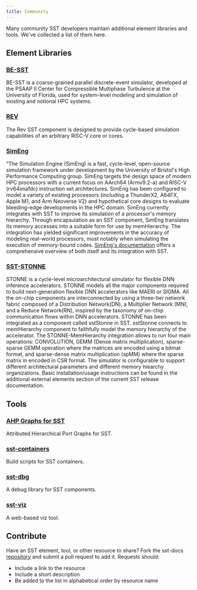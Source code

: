 ```yaml
---
title: Community
---
```


Many community SST developers maintain additional element libraries and tools. We've collected a list of them here.

## Element Libraries

### [BE-SST](https://github.com/SHREC-DOE-UF/BE-SST "BE-SST Github")
BE-SST is a coarse-grained parallel discrete-event simulator, developed at the PSAAP II Center for Compressible Multiphase Turbulence at the University of Florida, used for system-level modeling and simulation of existing and notional HPC systems.

### [REV](https://github.com/tactcomplabs/rev "Rev GitHub" )
The Rev SST component is designed to provide cycle-based simulation capabilities of an arbitrary RISC-V core or cores.

### [SimEng](https://uob-hpc.github.io/SimEng/ "SimEng Documentation")
“The Simulation Engine (SimEng) is a fast, cycle-level, open-source simulation framework under development by the University of Bristol's High Performance Computing group. SimEng targets the design space of modern HPC processors with a current focus on AArch64 (Armv9.2-a) and RISC-V (rv64imafdc) instruction set architectures. SimEng has been configured to model a variety of existing processors (including a ThunderX2, A64FX, Apple M1, and Arm Neoverse V2) and hypothetical core designs to evaluate bleeding-edge developments in the HPC domain. SimEng currently integrates with SST to improve its simulation of a processor's memory hierarchy. Through encapsulation as an SST component, SimEng translates its memory accesses into a suitable form for use by memHierarchy. The integration has yielded significant improvements in the accuracy of modeling real-world processors, most notably when simulating the execution of memory-bound codes. [SimEng's documentation](https://uob-hpc.github.io/SimEng) offers a comprehensive overview of both itself and its integration with SST.


### [SST-STONNE](https://github.com/stonne-simulator/sst-elements-with-stonne "SST-STONNE GitHub")
STONNE is a cycle-level microarchitectural simulator for flexible DNN inference accelerators. STONNE models all the major components required to build  next-generation flexible DNN accelerators like MAERI or SIGMA. All the on-chip components are interconnected by using a three-tier network fabric composed of a Distribution Network(DN), a Multiplier Network (MN), and a Reduce Network(RN), inspired by the taxonomy of on-chip communication flows within DNN accelerators. STONNE has been integrated as a component called sstStonne in SST. sstStonne connects to memHierarchy component to faithfully model the memory hierarchy of the accelerator. The STONNE-MemHierarchy integration allows to run four main operations: CONVOLUTION, GEMM (Dense matrix multiplication), sparse-sparse GEMM operation where the matrices are encoded using a bitmat format, and sparse-dense matrix multiplication (spMM) where the sparse matrix in encoded in CSR format. The simulator is configurable to support different architectural parameters and different memory hiearchy organizations. Basic installation/usage instructions can be found in the additional external elements section of the current SST release documentation.

## Tools

### [AHP Graphs for SST](https://github.com/lpsmodsimteam/ahp_graph)
Attributed Hierarchical Port Graphs for SST.

### [sst-containers](https://github.com/tactcomplabs/sst-containers)
Build scripts for SST containers.

### [sst-dbg](https://github.com/tactcomplabs/sst-dbg)
A debug library for SST components.

### [sst-viz](https://github.com/tactcomplabs/sst-viz)
A web-based viz tool.


## Contribute
Have an SST element, tool, or other resource to share? Fork the sst-docs [repository](https://github.com/sstsimulator/sst-docs) and submit a pull request to add it.
Requests should:
* Include a link to the resource
* Include a short description
* Be added to the list in alphabetical order by resource name
